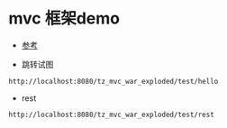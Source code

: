 # mvc 框架demo

* [参考](https://www.cnblogs.com/wormday/p/8435617.html)

* 跳转试图

```
http://localhost:8080/tz_mvc_war_exploded/test/hello
```

* rest

```
http://localhost:8080/tz_mvc_war_exploded/test/rest
```